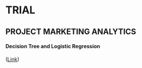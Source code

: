 # TRIAL

## PROJECT MARKETING ANALYTICS
#### Decision Tree and Logistic Regression
([Link](https://elmasriomer.github.io/2019/ProjectMA_BugsBunny.html)) 

